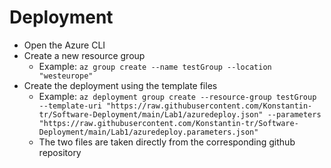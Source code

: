 # Deployment

- Open the Azure CLI
- Create a new resource group
  - Example: `az group create --name testGroup --location "westeurope"`
- Create the deployment using the template files
  - Example: `az deployment group create --resource-group testGroup --template-uri "https://raw.githubusercontent.com/Konstantin-tr/Software-Deployment/main/Lab1/azuredeploy.json" --parameters "https://raw.githubusercontent.com/Konstantin-tr/Software-Deployment/main/Lab1/azuredeploy.parameters.json"`
  - The two files are taken directly from the corresponding github repository
